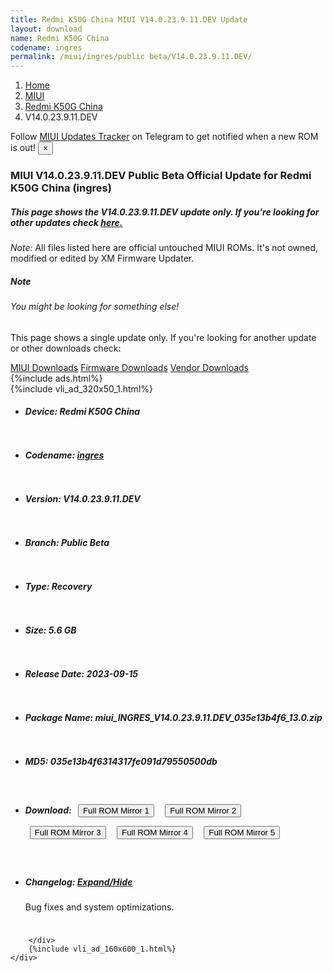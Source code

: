 ```yaml
---
title: Redmi K50G China MIUI V14.0.23.9.11.DEV Update
layout: download
name: Redmi K50G China
codename: ingres
permalink: /miui/ingres/public beta/V14.0.23.9.11.DEV/
---
```

<nav aria-label="breadcrumb">
    <ol class="breadcrumb">
        <li class="breadcrumb-item"><a href="/">Home</a></li>
        <li class="breadcrumb-item"><a href="/miui/">MIUI</a></li>
        <li class="breadcrumb-item"><a href="/miui/ingres/">Redmi K50G China</a></li>
        <li class="breadcrumb-item active" aria-current="page">V14.0.23.9.11.DEV</li>
    </ol>
</nav>
<div class="alert alert-primary alert-dismissible fade show" role="alert">
    Follow <a href="https://t.me/MIUIUpdatesTracker" class="alert-link">MIUI Updates Tracker</a> on Telegram to get
    notified when a new ROM is out!
    <button type="button" class="close" data-dismiss="alert" aria-label="Close">
        <span aria-hidden="true">&times;</span>
    </button>
</div>
<div class="col-12 mx-auto">
    <h3 class="title bg-light p-2 rounded">MIUI V14.0.23.9.11.DEV Public Beta Official Update for Redmi K50G China (ingres)</h3>
    <h5>This page shows the V14.0.23.9.11.DEV update only. If you're looking for other updates check
        <a href="/miui/ingres/">here.</a></h5>
    <p><i>Note: </i>All files listed here are official untouched MIUI ROMs.
        It's not owned, modified or edited by XM Firmware Updater.</p>
    <div class="card">
        <div class="card-body">
            <h5 class="card-title">Note</h5>
            <h6 class="card-subtitle mb-2 text-muted">You might be looking for something else!</h6>
            <p class="card-text">This page shows a single update only.
                If you're looking for another update or other downloads check:</p>
            <a href="/miui/" class="card-link">MIUI Downloads</a>
            <a href="/firmware/" class="card-link">Firmware Downloads</a>
            <a href="/vendor/" class="card-link">Vendor Downloads</a>
        </div>
    </div>
    {%include ads.html%}
    <div class="row justify-content-center">
        <div class="col-10" id="downloads">
                    <div class="card card-body">
            {%include vli_ad_320x50_1.html%}
            <ul class="list-unstyled">
                <li style="padding-bottom: 10px;">
                    <h5><b>Device: </b>Redmi K50G China</h5>
                </li>
                <li style="padding-bottom: 10px;">
                    <h5><b>Codename: </b> <a href="/miui/ingres/" target="_blank">ingres</a> </h5>
                </li>
                <li style="padding-bottom: 10px;">
                    <h5><b>Version: </b>V14.0.23.9.11.DEV</h5>
                </li>
                <li style="padding-bottom: 10px;">
                    <h5><b>Branch: </b>Public Beta</h5>
                </li>
                <li style="padding-bottom: 10px;">
                    <h5><b>Type: </b>Recovery</h5>
                </li>
                <li style="padding-bottom: 10px;">
                    <h5><b>Size: </b>5.6 GB</h5>
                </li>
                <li style="padding-bottom: 10px;">
                    <h5><b>Release Date: </b>2023-09-15</h5>
                </li>
                <li style="padding-bottom: 10px;">
                    <h5><b>Package Name: </b><span id="filename" class="text-dark">miui_INGRES_V14.0.23.9.11.DEV_035e13b4f6_13.0.zip</span></h5>
                </li>
                <li style="padding-bottom: 10px;">
                    <h5><b>MD5: </b><span id="md5" class="text-muted">035e13b4f6314317fe091d79550500db</span></h5>
                </li>
                <li style="padding-bottom: 10px;">
                    <h5><b>Download: </b> <button type="button" id="download" class="btn btn-primary" style="margin: 7px;" onclick="window.open('https://cdnorg.d.miui.com/V14.0.23.9.11.DEV/miui_INGRES_V14.0.23.9.11.DEV_035e13b4f6_13.0.zip', '_blank');"><i class="fa fa-download"></i> Full ROM Mirror 1</button> <button type="button" id="download" class="btn btn-primary" style="margin: 7px;" onclick="window.open('https://bkt-sgp-miui-ota-update-alisgp.oss-ap-southeast-1.aliyuncs.com/V14.0.23.9.11.DEV/miui_INGRES_V14.0.23.9.11.DEV_035e13b4f6_13.0.zip', '_blank');"><i class="fa fa-download"></i> Full ROM Mirror 2</button> <button type="button" id="download" class="btn btn-primary" style="margin: 7px;" onclick="window.open('https://bn.d.miui.com/V14.0.23.9.11.DEV/miui_INGRES_V14.0.23.9.11.DEV_035e13b4f6_13.0.zip', '_blank');"><i class="fa fa-download"></i> Full ROM Mirror 3</button> <button type="button" id="download" class="btn btn-primary" style="margin: 7px;" onclick="window.open('https://bigota.d.miui.com/V14.0.23.9.11.DEV/miui_INGRES_V14.0.23.9.11.DEV_035e13b4f6_13.0.zip', '_blank');"><i class="fa fa-download"></i> Full ROM Mirror 4</button> <button type="button" id="download" class="btn btn-primary" style="margin: 7px;" onclick="window.open('https://hugeota.d.miui.com/V14.0.23.9.11.DEV/miui_INGRES_V14.0.23.9.11.DEV_035e13b4f6_13.0.zip', '_blank');"><i class="fa fa-download"></i> Full ROM Mirror 5</button></h5>
                </li>
                <li style="padding-bottom: 10px;">
                    <h5><b>Changelog: </b><a href="#ingres_1_changelog" data-toggle="collapse" role="button"
                            aria-expanded="false" aria-controls="ingres_1_changelog"> <i class="fa fa-arrow-down"
                                aria-hidden="true"></i> Expand/Hide</a></h5>
                    <div class="collapse" id="ingres_1_changelog">
                        <p id="changelog_text">Bug fixes and system optimizations.</p>
                    </div>
                </li>
            </ul>
        </div>

        </div>
        {%include vli_ad_160x600_1.html%}
    </div>
</div>
